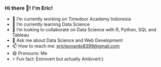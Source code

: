 ### Hi there 👋! I'm Eric!

<!--
**ericleo8/ericleo8** is a ✨ _special_ ✨ repository because its `README.md` (this file) appears on your GitHub profile.
-->

- 🔭 I’m currently working on Timedoor Academy Indonesia
- 🌱 I’m currently learning Data Science
- 👯 I’m looking to collaborate on Data Science with R, Python, SQL and Tableau
- 💬 Ask me about Data Science and Web Development
- 📫 How to reach me: ericleonardo8399@gmail.com
- 😄 Pronouns: Me
- ⚡ Fun fact: Extrovert but actually Ambivert:)

